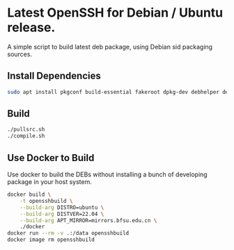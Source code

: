 # Latest OpenSSH for Debian / Ubuntu release.


A simple script to build latest deb package, using Debian sid packaging sources.


## Install Dependencies

```bash
sudo apt install pkgconf build-essential fakeroot dpkg-dev debhelper debhelper-compat dh-exec dh-runit libaudit-dev libedit-dev libfido2-dev libgtk-3-dev libselinux1-dev libsystemd-dev
```

## Build

```bash
./pullsrc.sh
./compile.sh
```

## Use Docker to Build

Use docker to build the DEBs without installing a bunch of developing package in your host system.

```bash
docker build \
    -t opensshbuild \
    --build-arg DISTRO=ubuntu \
    --build-arg DISTVER=22.04 \
    --build-arg APT_MIRROR=mirrors.bfsu.edu.cn \
    ./docker
docker run --rm -v .:/data opensshbuild
docker image rm opensshbuild
```